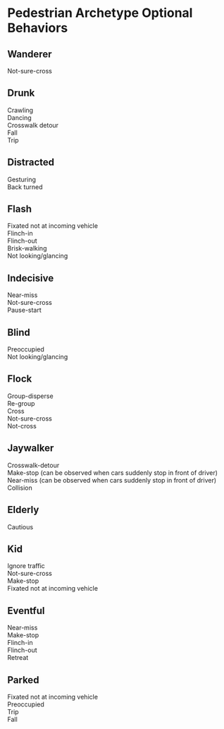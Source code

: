 # Pedestrian Archetype Optional Behaviors

## Wanderer
Not-sure-cross

## Drunk
Crawling\
Dancing\
Crosswalk detour\
Fall\
Trip

## Distracted
Gesturing\
Back turned

## Flash
Fixated not at incoming vehicle\
Flinch-in\
Flinch-out\
Brisk-walking\
Not looking/glancing

## Indecisive
Near-miss\
Not-sure-cross\
Pause-start

## Blind
Preoccupied\
Not looking/glancing

## Flock
Group-disperse\
Re-group\
Cross\
Not-sure-cross\
Not-cross

## Jaywalker
Crosswalk-detour\
Make-stop (can be observed when cars suddenly stop in front of driver)\
Near-miss (can be observed when cars suddenly stop in front of driver)\
Collision

## Elderly
Cautious

## Kid
Ignore traffic\
Not-sure-cross\
Make-stop\
Fixated not at incoming vehicle

## Eventful
Near-miss\
Make-stop\
Flinch-in\
Flinch-out\
Retreat

## Parked
Fixated not at incoming vehicle\
Preoccupied\
Trip\
Fall